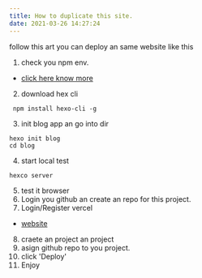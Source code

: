 ```yaml
---
title: How to duplicate this site.
date: 2021-03-26 14:27:24
---
```




follow this art you can deploy an same website like this



1. check you npm env.

* [click here know more](https://docs.npmjs.com/downloading-and-installing-node-js-and-npm/)

2. download hex cli

```npm
 npm install hexo-cli -g
```

3. init blog app an go into dir

```
hexo init blog
cd blog
```

4. start local test

```
hexco server
```

5. test it browser
6. Login you github an create an repo for this project.
7. Login/Register vercel

* [website](https://vercel.com/)

8. craete an project an project
9. asign github repo to you project.
10. click 'Deploy'
11. Enjoy